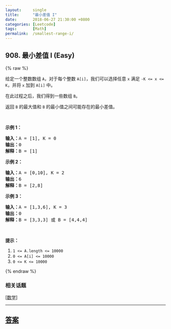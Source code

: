 ```yaml
---
layout:     single
title:      "最小差值 I"
date:       2018-06-27 21:30:00 +0800
categories: [Leetcode]
tags:       [Math]
permalink:  /smallest-range-i/
---
```


## 908. 最小差值 I (Easy)

{% raw %}

<p>给定一个整数数组 <code>A</code>，对于每个整数 <code>A[i]</code>，我们可以选择任意&nbsp;<code>x</code> 满足&nbsp;<code>-K &lt;= x &lt;= K</code>，并将&nbsp;<code>x</code>&nbsp;加到&nbsp;<code>A[i]</code>&nbsp;中。</p>

<p>在此过程之后，我们得到一些数组&nbsp;<code>B</code>。</p>

<p>返回 <code>B</code>&nbsp;的最大值和 <code>B</code>&nbsp;的最小值之间可能存在的最小差值。</p>

<p>&nbsp;</p>

<ol>
</ol>

<p><strong>示例 1：</strong></p>

<pre><strong>输入：</strong>A = [1], K = 0
<strong>输出：</strong>0
<strong>解释：</strong>B = [1]
</pre>

<p><strong>示例 2：</strong></p>

<pre><strong>输入：</strong>A = [0,10], K = 2
<strong>输出：</strong>6
<strong>解释：</strong>B = [2,8]
</pre>

<p><strong>示例 3：</strong></p>

<pre><strong>输入：</strong>A = [1,3,6], K = 3
<strong>输出：</strong>0
<strong>解释：</strong>B = [3,3,3] 或 B = [4,4,4]
</pre>

<p>&nbsp;</p>

<p><strong>提示：</strong></p>

<ol>
	<li><code>1 &lt;= A.length &lt;= 10000</code></li>
	<li><code>0 &lt;= A[i] &lt;= 10000</code></li>
	<li><code>0 &lt;= K &lt;= 10000</code></li>
</ol>

{% endraw %}

### 相关话题
  [[数学](https://github.com/openset/leetcode/tree/master/tag/math/README.md)]

---

## [答案](https://github.com/openset/leetcode/tree/master/problems/smallest-range-i)
